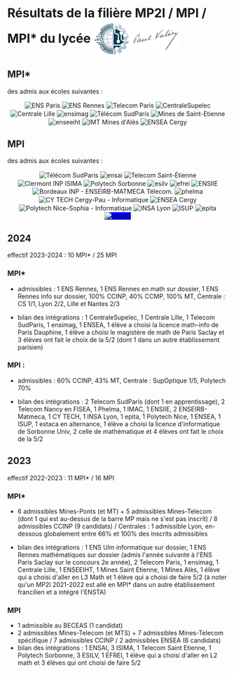 <div>
<h1><span style="vertical-align: middle;">Résultats de la filière MP2I / MPI / MPI* du lycée</span> <img src="images/logo.png" alt="Paul Valéry" width="200" style="vertical-align: middle;" /></h1>
</div>

## MPI\*
  des admis aux écoles suivantes :
  <p style="text-align: center;">
  <img
  src="https://www.ens.psl.eu/sites/default/files/inline-images/logo.jpg"
  alt="ENS Paris" height="80" style="vertical-align: middle;" />
  <img
  src="https://edu.ens-rennes.fr/pluginfile.php/1/core_admin/logocompact/300x300/1647609317/ENS%20Rennes%20%281%29.png"
  alt="ENS Rennes" height="80" style="vertical-align: middle;" />
      <img src="view-source:https://www.telecom-paris.fr/wp-content-EvDsK19/themes/telecom-paristech/assets/images/apple-icon152x152.png" alt="Telecom Paris" height="80" style="vertical-align: middle;" />
  <img
  src="https://www.centralesupelec.fr/sites/default/files/CentraleSup%20Logo%20H_RVB.png"
  alt="CentraleSupelec" height="80" style="vertical-align: middle;" />
<img src="https://centralelille.fr/wp-content/uploads/2019/07/Centrale-Lille.png" alt="Centrale Lille" height="80" style="vertical-align: middle;" />
    <img src="https://ensimag.grenoble-inp.fr/uas/alias2/LOGO/Grenoble+INP+-+Ensimag+%28couleur%2C+RVB%2C+120px%29.png" alt="ensimag" height="80" style="vertical-align: middle;" />
  <img
  src="https://upload.wikimedia.org/wikipedia/fr/thumb/1/1d/Logo_T%C3%A9l%C3%A9com_SudParis.svg/383px-Logo_T%C3%A9l%C3%A9com_SudParis.svg.png?20200526100253"
  alt="Télécom SudParis" height="80" style="vertical-align: middle;" />
    <img
  src="https://www.mines-stetienne.fr/wp-content/themes/emse/images/logo.png"
  alt="Mines de Saint-Etienne" height="80" style="vertical-align:
  middle;" />
  <img
  src="https://www.enseeiht.fr/error/resources/img/logo-enseeiht.png" alt="enseeiht" height="65" style="vertical-align:
  middle;" />
      <img
  src="https://www.imt-mines-ales.fr/themes/custom/boots/assets/images/logo.svg"
  alt="IMT Mines d'Alès" height="80" style="vertical-align:
  middle;" />
  <img
  src="https://www.ensea.fr/themes/project/assets/img/svg/ENSEA.svg"
  alt="ENSEA Cergy" height="80" style="vertical-align: middle;" />

</p>

## MPI

 des admis aux écoles suivantes :
  <p style="text-align: center;">
  <img
  src="https://upload.wikimedia.org/wikipedia/fr/thumb/1/1d/Logo_T%C3%A9l%C3%A9com_SudParis.svg/383px-Logo_T%C3%A9l%C3%A9com_SudParis.svg.png?20200526100253"
  alt="Télécom SudParis" height="80" style="vertical-align: middle;" />
      <img
  src="https://ensai.fr/wp-content/themes/ensai/ensai_img/logo.png"
  alt="ensai" height="80" style="vertical-align: middle;" />
        <img
  src="https://www.telecom-st-etienne.fr/wp-content/uploads/2025/01/Logo-plein.svg"
  alt="Telecom Saint-Étienne" height="80" style="vertical-align: middle;" />
      <img
    src="https://www.clermont-auvergne-inp.fr/wp-content/uploads/2021/12/logo_isima.png"
    alt="Clermont INP ISIMA" height="80" style="vertical-align: middle;" />
      <img src="https://sciences.sorbonne-universite.fr/sites/default/files/media/2020-03/Logo_Polytech_Sorbonne_1920x660.png" alt="Polytech Sorbonne" height="80" style="vertical-align: middle;" />
      <img src="https://www.esilv.fr/ecole-ingenieur/wp-content/uploads/2020/09/logo-esilv-ecole-ingenieur.png" alt="esilv" height="80" style="vertical-align: middle;" />
      <img src="https://www.efrei.fr/wp-content/uploads/2022/02/LOGO_EFREI-PRINT_EFREI-WEB-450x147.png" alt="efrei" height="80" style="vertical-align: middle;" />
<img
  src="https://www.ensiie.fr/themes/custom/ensiie/logo.svg"
  alt="ENSIIE" height="60" style="vertical-align: middle;" />
  <img
  src="https://enseirb-matmeca.bordeaux-inp.fr/sites/default/files/upload/Logos/2021/logo_em.svg" alt="Bordeaux INP - ENSEIRB-MATMECA Télecom." height="70" style="vertical-align: middle;" />
<img
  src="https://phelma.grenoble-inp.fr/uas/alias22/LOGO/Grenoble+INP+-+Phelma+%28couleur%2C+RVB%2C+120px%29.png" alt="phelma"
 height="70" style="vertical-align: middle;" />
<img
  src="https://cytech.cyu.fr/uas/CYTech/LOGO_COULEUR/CY-Tech_coul.png"
  alt="CY TECH Cergy-Pau - Informatique" height="80"
  style="vertical-align: middle;" />
  <img
  src="https://www.ensea.fr/themes/project/assets/img/svg/ENSEA.svg"
  alt="ENSEA Cergy" height="80" style="vertical-align: middle;" />
  <img
  src="https://www.telecom-valley.fr/wp-content/uploads/2023/04/Polytech-Nice-Sophia_annuaire.jpg"
  alt="Polytech Nice-Sophia - Informatique" height="80"
  style="vertical-align: middle;" />
  <img
  src="https://www.insa-lyon.fr/sites/all/themes/insa/logo.png"
  alt="INSA Lyon" height="80"
  style="vertical-align: middle;" />
  <img
  src="https://isup.sorbonne-universite.fr/sites/default/files/styles/930xauto/public/media/2021-04/logo-ISUP.png"
  alt="ISUP" height="80"
  style="vertical-align: middle;" />
  <img
  src="https://www.epita.fr/wp-content/themes/epita-refonte-theme/assets/images/logo-epita.svg" alt="epita" height="80"
  style="vertical-align: middle;" />
  <img
  src="https://www.estaca.fr/wp-content/themes/estaca/dist/images/logo-estaca_225f1778.svg"
  alt="estaca" height="80" style="vertical-align: middle;background-color:blue" />
  </p>


## 2024

effectif 2023-2024 : 10 MPI* / 25 MPI

### MPI\*

* admissibles : 1 ENS Rennes, 1 ENS Rennes en math sur dossier, 1
    ENS Rennes info sur dossier, 100%
    CCINP, 40% CCMP, 100% MT, Centrale : CS 1/1, Lyon 2/2, Lille et
    Nantes 2/3

* bilan des intégrations : 1 CentraleSupelec,  1 Centrale Lille, 1
  Telecom SudParis, 1 ensimag, 1 ENSEA, 1 élève a choisi la
  licence math-info de Paris Dauphine, 1 élève a choisi le magistère
  de math de Paris Saclay et 3 élèves ont fait le choix de la 5/2
  (dont 1 dans un autre établissement parisien)

### MPI :

* admissibles : 60% CCINP, 43% MT, Centrale : SupOptique 1/5,
    Polytech 70%

* bilan des intégrations : 2 Telecom SudParis (dont 1 en
  apprentissage), 2 Telecom Nancy en 
  FISEA, 1 Phelma, 1 IMAC, 1
  ENSIIE, 2 ENSEIRB-Matmeca, 1 CY TECH, 1 INSA Lyon, 1 epita, 1
  Polytech Nice, 1 ENSEA, 1 ISUP, 1 estaca en alternance, 1 élève a
  choisi la licence d'informatique de Sorbonne Univ, 2 celle de
  mathématique et 4 élèves ont fait le choix de la 5/2


## 2023

effectif 2022-2023 : 11 MPI* / 16 MPI

### MPI\*

* 6 admissibles Mines-Ponts (et MT) + 5 admissibles
    Mines-Telecom (dont 1 qui est au-dessus de la barre MP mais ne s'est
   pas inscrit) / 8 admissibles CCINP (9 candidats) / Centrales : 1
   admissible Lyon, en-dessous globalement entre 66% et 100% des
   inscrits admissibles
   
* bilan des intégrations : 1 ENS Ulm informatique sur dossier, 1
    ENS Rennes mathématiques sur dossier (admis l'année suivante
    à l'ENS Paris Saclay sur le concours 2e année), 2 Telecom Paris, 1 ensimag,
    1 Centrale Lille, 1 ENSEEIHT, 1 Mines Saint Etienne, 1 Mines Alès,
    1 élève qui a choisi d'aller en L3 Math et 1 élève qui a choisi de
    faire 5/2 (à noter qu'un MP2I 2021-2022 est allé en MPI\* dans un
    autre établissement francilien et a intégré l'ENSTA)

### MPI

* 1 admissible au BECEAS (1 candidat)
* 2 admissibles Mines-Telecom (et MTS) + 7 admissibles
    Mines-Telecom spécifique / 7 admissibles CCINP / 2 admissibles ENSEA
   (6 candidats)
* bilan des intégrations : 1 ENSAI, 3 ISIMA, 1 Telecom Saint
   Etienne, 1 Polytech Sorbonne, 3 ESILV, 1 EFREI, 1 élève qui a
   choisi d'aller en L2 math et 3 élèves qui ont choisi de faire 5/2
